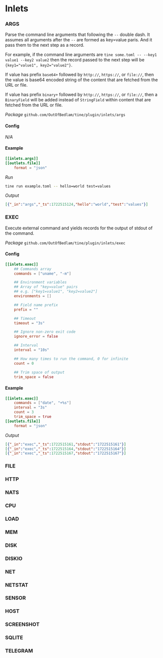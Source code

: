 # Inlets

### ARGS

Parse the command line arguments that following the `--` double dash. It assumes all arguments after the `--` are formed as key=value paris. And it pass them to the next step as a record.

For example, if the command line arguments are `tine some.toml -- --key1 value1 --key2 value2` then the record passed to the next step will be `{key1="value1", key2="value2"}`.

If value has prefix `base64+` followed by `http://`, `https://`, or `file://`, then the value is base64 encoded string of the content that are fetched from the URL or file.

If value has prefix `binary+` followed by `http://`, `https://`, or `file://`, then a `BinaryField` will be added instead of `StringField` within content that are fetched from the URL or file.

*Package* `github.com/OutOfBedlam/tine/plugin/inlets/args`

#### Config

*N/A*

#### Example

```toml
[[inlets.args]]
[[outlets.file]]
    format = "json"
```

*Run*

```sh
tine run example.toml -- hello=world test=values
```

*Output*

```json
[{"_in":"args","_ts":1722515124,"hello":"world","test":"values"}]
```

### EXEC

Execute external command and yields records for the output of stdout of the command.&#x20;

*Package* `github.com/OutOfBedlam/tine/plugin/inlets/exec`

#### Config

```toml
[[inlets.exec]]
    ## Commands array
    commands = ["uname", "-m"]

    ## Environment variables
    ## Array of "key=value" pairs
    ## e.g. ["key1=value1", "key2=value2"]
    environments = []

    ## Field name prefix
    prefix = ""

    ## Timeout
    timeout = "3s"

    ## Ignore non-zero exit code
    ignore_error = false

    ## Interval
    interval = "10s"

    ## How many times to run the command, 0 for infinite
    count = 0

    ## Trim space of output
    trim_space = false
```

#### Example

```toml
[[inlets.exec]]
    commands = ["date", "+%s"]
    interval = "3s"
    count = 3
    trim_space = true
[[outlets.file]]
    format = "json"
```

*Output*

```json
[{"_in":"exec","_ts":1722515161,"stdout":"1722515161"}]
[{"_in":"exec","_ts":1722515164,"stdout":"1722515164"}]
[{"_in":"exec","_ts":1722515167,"stdout":"1722515167"}]
```

### FILE

### HTTP

### NATS

### CPU

### LOAD

### MEM

### DISK

### DISKIO

### NET

### NETSTAT

### SENSOR

### HOST

### SCREENSHOT

### SQLITE

### TELEGRAM


